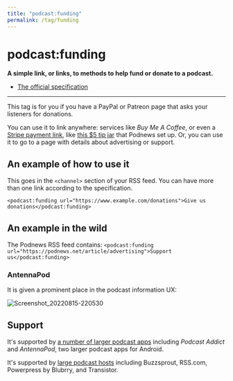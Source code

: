 ```yaml
---
title: "podcast:funding"
permalink: /tag/funding
---
```


# <i class="pi pi-tag-funding"></i>podcast:funding
**A simple link, or links, to methods to help fund or donate to a podcast.**

* [The official specification](https://github.com/Podcastindex-org/podcast-namespace/blob/main/docs/1.0.md#funding)

- - -

This tag is for you if you have a PayPal or Patreon page that asks your listeners for donations.

You can use it to link anywhere: services like _Buy Me A Coffee_, or even a [Stripe payment link](https://stripe.com/en-au/payments/payment-links), like [this $5 tip jar](https://buy.stripe.com/6oEbLU2OC6cG22c144) that Podnews set up. Or, you can use it to go to a page with details about advertising or support.

## An example of how to use it

This goes in the `<channel>` section of your RSS feed. You can have more than one link according to the specification.

```
<podcast:funding url="https://www.example.com/donations">Give us donations</podcast:funding>
```

## An example in the wild

The Podnews RSS feed contains: `<podcast:funding url="https://podnews.net/article/advertising">Support us</podcast:funding>`

### <i class="pi pi-antennapod"></i> AntennaPod

It is given a prominent place in the podcast information UX:

![Screenshot_20220815-220530](https://user-images.githubusercontent.com/231941/184632448-2b715e7f-bc27-4ad0-be3e-358bd804c1ad.png)

## Support

It's supported by [a number of larger podcast apps](https://podcastindex.org/apps?appTypes=app&elements=Funding) including _Podcast Addict_ and _AntennaPod_, two larger podcast apps for Android.

It's supported by [large podcast hosts](https://podcastindex.org/apps?appTypes=hosting&elements=Funding) including Buzzsprout, RSS.com, Powerpress by Blubrry, and Transistor.

